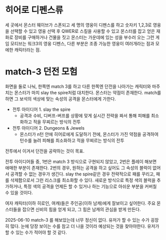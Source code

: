 # 히어로 디펜스류

세 곳에서 몬스터 웨이브가 스폰되고
세 명의 영웅이 디펜스를 하고
숫자키 1,2,3로 영웅을 선택할 수 있고
영웅 선택 후 QWER로 스킬을 사용할 수 있고
몬스터를 잡고 얻은 재화로 장비를 구매하거나 건물을 짓고
몬스터는 가운데에 있는 성을 부수러 오는 그런 게임
모티브는 워크3의 영웅 디펜스, 다른 부분은 조종 가능한 영웅이 여러개라는 점과 모에한 캐릭터라는 점.

# match-3 던전 모험

화면을 둘로 나눠, 한쪽엔 match 3를 하고 다른 한쪽엔 던전을 나아가는 캐릭터와 마주치는 몬스터가 마치 slay the spire처럼 대치한다.
몬스터는 약점이 존재한다. match를 하면 그 보석의 색상에 맞는 속성의 공격을 몬스터에게 가한다.

- 전투 아이디어 1. slay the spire
  - 공격과 수비, 디버프-버프를 상황에 맞게 실시간 전략을 짜서 통해 피해를 최소화하고 적을 무찌르는 방식의 전투
- 전투 아이디어 2. Dungeons & Jewels
  - 몬스터가 n턴 안에 히어로에게 도달하기 전에, 몬스터가 가진 약점을 공격하여 턴수를 늘려 피해를 최소화하고 적을 무찌르는 방식의 전투

전투에서 이겨서 던전을 공략하는 것이 목표.

전투 아이디어들 중, 1번은 match 3 방식으로 구현되지 않았고, 2번은 플레이 해보면 애매한 부분이 존재한다.
2번의 경우, 원하는 공격을 하고 싶어도 그 속성의 블럭이 없어서 공격할 수 없는 경우가 생긴다.
slay the spire같은 경우 전략적으로 패를 꾸리고, 패를 삭제함으로서 그런 리스크를 최소화할 수 있다.
새로운 방식으로 특정 색의 블럭을 추가하거나, 특정 색의 공격을 언제든 할 수 있거나 하는 기능으로 아쉬운 부분을 커버칠 수 있을 것이다.

여자 캐릭터(이하 히로인, 여캐)들은 주인공(이하 남캐)에게 잘보이고 싶어한다.
주요 몬스터들을 잡으면 신비의 힘을 얻게 되고, 그 힘은 남캐의 관심을 받게 만든다.

2025-06-10
match-3 를 해보았는데 너무 정신이 없다. 유저가 할 수 있는 수가 굉장히 많다. 눈에 당장 보이는 수를 참고 더 나을 것이라 예상되는 것을 찾아야한다.
유저가 할 수 있는 수가 적어야 할 것 같다.
